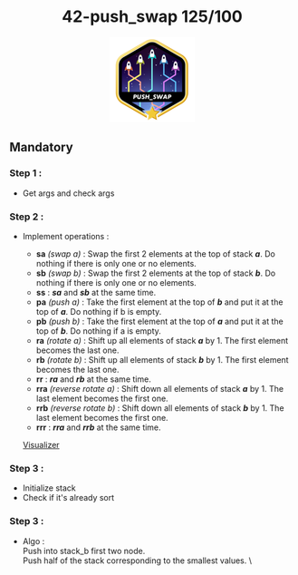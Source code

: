 <h1 align="center">
42-push_swap 125/100
</h1>
<div align="center">
  <img src="./badge/push_swapm.png" alt="badge-push_swap">
</div>

## Mandatory

### Step 1 :
- Get args and check args

### Step 2 :
- Implement operations :
	- **sa** *(swap a)* : Swap the first 2 elements at the top of stack ***a***.
	Do nothing if there is only one or no elements.
	- **sb** *(swap b)* : Swap the first 2 elements at the top of stack ***b***.
	Do nothing if there is only one or no elements.
	- **ss** : ***sa*** and ***sb*** at the same time.
	- **pa** *(push a)* : Take the first element at the top of ***b*** and put it at the top of ***a***.
	Do nothing if b is empty.
	- **pb** *(push b)* : Take the first element at the top of ***a*** and put it at the top of ***b***.
	Do nothing if a is empty.
	- **ra** *(rotate a)* : Shift up all elements of stack ***a*** by 1.
	The first element becomes the last one.
	- **rb** *(rotate b)* : Shift up all elements of stack ***b*** by 1.
	The first element becomes the last one.
	- **rr** : ***ra*** and ***rb*** at the same time.
	- **rra** *(reverse rotate a)* : Shift down all elements of stack ***a*** by 1.
	The last element becomes the first one.
	- **rrb** *(reverse rotate b)* : Shift down all elements of stack ***b*** by 1.
	The last element becomes the first one.
	- **rrr** : ***rra*** and ***rrb*** at the same time.

	[Visualizer](https://vscza.itch.io/push-swap)

### Step 3 :
- Initialize stack
- Check if it's already sort

### Step 3 :
- Algo : \
	Push into stack_b first two node. \
	Push half of the stack corresponding to the smallest values. \

